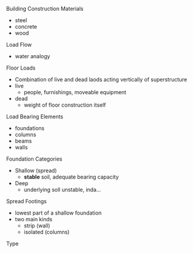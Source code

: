 Building Construction Materials
- steel  
- concrete  
- wood  

Load Flow
- water analogy  

Floor Loads
- Combination of live and dead laods acting vertically of superstructure  
- live
    - people, furnishings, moveable equipment  
- dead
    - weight of floor construction itself

Load Bearing Elements
- foundations  
- columns  
- beams  
- walls  

Foundation Categories
- Shallow (spread)
    - **stable** soil, adequate bearing capacity  
- Deep
    - underlying soll unstable, inda...

Spread Footings
- lowest part of a shallow foundation  
- two main kinds  
    - strip (wall)  
    - isolated (columns)

Type